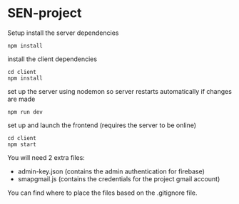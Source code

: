 # SEN-project

Setup
install the server dependencies
    
    npm install

install the client dependencies
  
    cd client
    npm install

set up the server using nodemon so server restarts automatically if changes are made

    npm run dev 
    
set up and launch the frontend (requires the server to be online)

    cd client
    npm start
  

You will need 2 extra files:
-   admin-key.json (contains the admin authentication for firebase)
-   smapgmail.js (contains the credentials for the project gmail account)

You can find where to place the files based on the .gitignore file.
